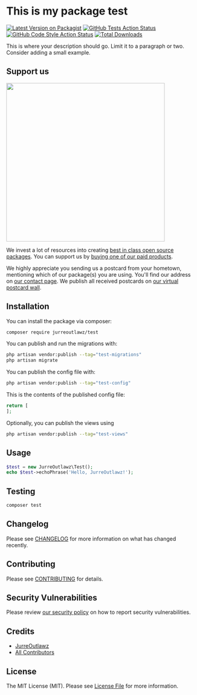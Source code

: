 # This is my package test

[![Latest Version on Packagist](https://img.shields.io/packagist/v/jurreoutlawz/test.svg?style=flat-square)](https://packagist.org/packages/jurreoutlawz/test)
[![GitHub Tests Action Status](https://img.shields.io/github/actions/workflow/status/jurreoutlawz/test/run-tests.yml?branch=main&label=tests&style=flat-square)](https://github.com/jurreoutlawz/test/actions?query=workflow%3Arun-tests+branch%3Amain)
[![GitHub Code Style Action Status](https://img.shields.io/github/actions/workflow/status/jurreoutlawz/test/fix-php-code-style-issues.yml?branch=main&label=code%20style&style=flat-square)](https://github.com/jurreoutlawz/test/actions?query=workflow%3A"Fix+PHP+code+style+issues"+branch%3Amain)
[![Total Downloads](https://img.shields.io/packagist/dt/jurreoutlawz/test.svg?style=flat-square)](https://packagist.org/packages/jurreoutlawz/test)

This is where your description should go. Limit it to a paragraph or two. Consider adding a small example.

## Support us

[<img src="https://github-ads.s3.eu-central-1.amazonaws.com/test.jpg?t=1" width="419px" />](https://spatie.be/github-ad-click/test)

We invest a lot of resources into creating [best in class open source packages](https://spatie.be/open-source). You can support us by [buying one of our paid products](https://spatie.be/open-source/support-us).

We highly appreciate you sending us a postcard from your hometown, mentioning which of our package(s) you are using. You'll find our address on [our contact page](https://spatie.be/about-us). We publish all received postcards on [our virtual postcard wall](https://spatie.be/open-source/postcards).

## Installation

You can install the package via composer:

```bash
composer require jurreoutlawz/test
```

You can publish and run the migrations with:

```bash
php artisan vendor:publish --tag="test-migrations"
php artisan migrate
```

You can publish the config file with:

```bash
php artisan vendor:publish --tag="test-config"
```

This is the contents of the published config file:

```php
return [
];
```

Optionally, you can publish the views using

```bash
php artisan vendor:publish --tag="test-views"
```

## Usage

```php
$test = new JurreOutlawz\Test();
echo $test->echoPhrase('Hello, JurreOutlawz!');
```

## Testing

```bash
composer test
```

## Changelog

Please see [CHANGELOG](CHANGELOG.md) for more information on what has changed recently.

## Contributing

Please see [CONTRIBUTING](CONTRIBUTING.md) for details.

## Security Vulnerabilities

Please review [our security policy](../../security/policy) on how to report security vulnerabilities.

## Credits

- [JurreOutlawz](https://github.com/JurreOutlawz)
- [All Contributors](../../contributors)

## License

The MIT License (MIT). Please see [License File](LICENSE.md) for more information.
